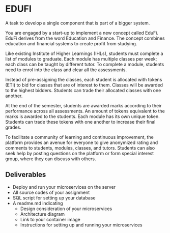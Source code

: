 # EDUFI

A task to develop a single component that is part of a bigger system.

You are engaged by a start-up to implement a new concept called EduFi. EduFi derives from the word Education and Finance. The concept combines education and financial systems to create profit from studying.

Like existing Institute of Higher Learnings (IHLs), students must complete a list of modules to graduate. Each module has multiple classes per week; each class can be taught by different tutor. To complete a module, students need to enrol into the class and clear all the assessments.

Instead of pre-assigning the classes, each student is allocated with tokens (ETI) to bid for classes that are of interest to them. Classes will be awarded to the highest bidders. Students can trade their allocated classes with one another.

At the end of the semester, students are awarded marks according to their performance across all assessments. An amount of tokens equivalent to the marks is awarded to the students. Each module has its own unique token. Students can trade these tokens with one another to increase their final grades.

To facilitate a community of learning and continuous improvement, the platform provides an avenue for everyone to give anonymized rating and comments to students, modules, classes, and tutors. Students can also seek help by posting questions on the platform or form special interest group, where they can discuss with others.

## Deliverables

- Deploy and run your microservices on the server
- All source codes of your assignment
- SQL script for setting up your database
- A readme.md indicating
  - Design consideration of your microservices
  - Architecture diagram
  - Link to your container image
  - Instructions for setting up and running your microservices


